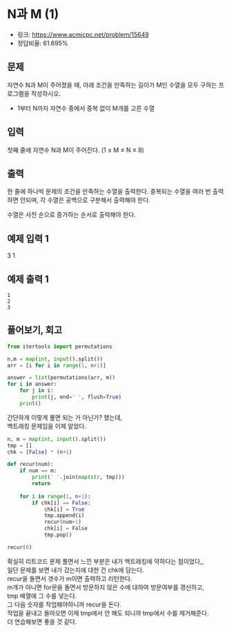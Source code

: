 # N과 M (1)

- 링크: https://www.acmicpc.net/problem/15649
- 정답비율: 	61.695%

## 문제
자연수 N과 M이 주어졌을 때, 아래 조건을 만족하는 길이가 M인 수열을 모두 구하는 프로그램을 작성하시오.
- 1부터 N까지 자연수 중에서 중복 없이 M개를 고른 수열

## 입력
첫째 줄에 자연수 N과 M이 주어진다. (1 ≤ M ≤ N ≤ 8)

## 출력
한 줄에 하나씩 문제의 조건을 만족하는 수열을 출력한다. 중복되는 수열을 여러 번 출력하면 안되며, 각 수열은 공백으로 구분해서 출력해야 한다.

수열은 사전 순으로 증가하는 순서로 출력해야 한다.

## 예제 입력 1 
3 1

## 예제 출력 1 
```
1
2
3
```

## 풀어보기, 회고

```python
from itertools import permutations

n,m = map(int, input().split())
arr = [i for i in range(1, n+1)]

answer = list(permutations(arr, m))
for i in answer:
    for j in i:
        print(j, end=' ', flush=True)
    print()
```

간단하게 이렇게 풀면 되는 거 아닌가? 했는데,  
백트래킹 문제임을 이제 알았다.  

```python
n, m = map(int, input().split())
tmp = []
chk = [False] * (n+1)

def recur(num):
    if num == m:
        print(' '.join(map(str, tmp)))
        return
    
    for i in range(1, n+1):
        if chk[i] == False:
            chk[i] = True
            tmp.append(i)
            recur(num+1)
            chk[i] = False
            tmp.pop()

recur(0)
```

확실히 리트코드 문제 풀면서 느낀 부분은 내가 백트래킹에 약하다는 점이었다,,  
일단 문제를 보면 내가 갔는지에 대한 건 chk에 담는다.  
recur을 돌면서 갯수가 m이면 출력하고 리턴한다.  
m개가 아니면 for문을 돌면서 방문하지 않은 수에 대하여 방문여부를 갱신하고,  
tmp 배열에 그 수를 넣는다.  
그 다음 숫자를 작업해야하니까 recur을 돈다.  
작업을 끝내고 돌아오면 이제 tmp에서 안 해도 되니까 tmp에서 수를 제거해준다.  
더 연습해보면 좋을 것 같다.  
